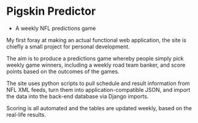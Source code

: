 # Pigskin Predictor
- A weekly NFL predictions game

My first foray at making an actual functional web application, the site is chiefly a small project for personal development.

The aim is to produce a predictions game whereby people simply pick weekly game winners, including a weekly road team banker, and score points based on the outcomes of the games.

The site uses python scripts to pull schedule and result information from NFL XML feeds, turn them into application-compatible JSON, and import the data into the back-end database via Django imports.

Scoring is all automated and the tables are updated weekly, based on the real-life results.
